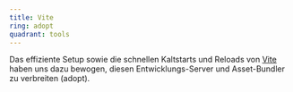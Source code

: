 ```yaml
---
title: Vite
ring: adopt
quadrant: tools
---
```


Das effiziente Setup sowie die schnellen Kaltstarts und Reloads von [Vite][vite] haben uns dazu bewogen, diesen Entwicklungs-Server und Asset-Bundler zu verbreiten (adopt).

[vite]: https://vite.dev/